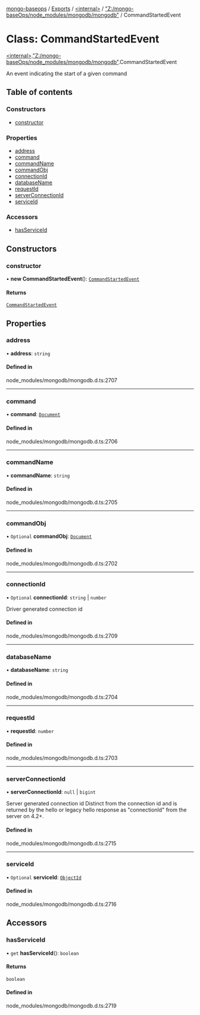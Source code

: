 [mongo-baseops](../README.md) / [Exports](../modules.md) / [\<internal\>](../modules/internal_.md) / ["Z:/mongo-baseOps/node\_modules/mongodb/mongodb"](../modules/internal_._Z__mongo_baseOps_node_modules_mongodb_mongodb_.md) / CommandStartedEvent

# Class: CommandStartedEvent

[\<internal\>](../modules/internal_.md).["Z:/mongo-baseOps/node\_modules/mongodb/mongodb"](../modules/internal_._Z__mongo_baseOps_node_modules_mongodb_mongodb_.md).CommandStartedEvent

An event indicating the start of a given command

## Table of contents

### Constructors

- [constructor](internal_._Z__mongo_baseOps_node_modules_mongodb_mongodb_.CommandStartedEvent.md#constructor)

### Properties

- [address](internal_._Z__mongo_baseOps_node_modules_mongodb_mongodb_.CommandStartedEvent.md#address)
- [command](internal_._Z__mongo_baseOps_node_modules_mongodb_mongodb_.CommandStartedEvent.md#command)
- [commandName](internal_._Z__mongo_baseOps_node_modules_mongodb_mongodb_.CommandStartedEvent.md#commandname)
- [commandObj](internal_._Z__mongo_baseOps_node_modules_mongodb_mongodb_.CommandStartedEvent.md#commandobj)
- [connectionId](internal_._Z__mongo_baseOps_node_modules_mongodb_mongodb_.CommandStartedEvent.md#connectionid)
- [databaseName](internal_._Z__mongo_baseOps_node_modules_mongodb_mongodb_.CommandStartedEvent.md#databasename)
- [requestId](internal_._Z__mongo_baseOps_node_modules_mongodb_mongodb_.CommandStartedEvent.md#requestid)
- [serverConnectionId](internal_._Z__mongo_baseOps_node_modules_mongodb_mongodb_.CommandStartedEvent.md#serverconnectionid)
- [serviceId](internal_._Z__mongo_baseOps_node_modules_mongodb_mongodb_.CommandStartedEvent.md#serviceid)

### Accessors

- [hasServiceId](internal_._Z__mongo_baseOps_node_modules_mongodb_mongodb_.CommandStartedEvent.md#hasserviceid)

## Constructors

### constructor

• **new CommandStartedEvent**(): [`CommandStartedEvent`](internal_._Z__mongo_baseOps_node_modules_mongodb_mongodb_.CommandStartedEvent.md)

#### Returns

[`CommandStartedEvent`](internal_._Z__mongo_baseOps_node_modules_mongodb_mongodb_.CommandStartedEvent.md)

## Properties

### address

• **address**: `string`

#### Defined in

node_modules/mongodb/mongodb.d.ts:2707

___

### command

• **command**: [`Document`](../interfaces/internal_._Z__mongo_baseOps_node_modules_mongodb_mongodb_.BSON.Document.md)

#### Defined in

node_modules/mongodb/mongodb.d.ts:2706

___

### commandName

• **commandName**: `string`

#### Defined in

node_modules/mongodb/mongodb.d.ts:2705

___

### commandObj

• `Optional` **commandObj**: [`Document`](../interfaces/internal_._Z__mongo_baseOps_node_modules_mongodb_mongodb_.BSON.Document.md)

#### Defined in

node_modules/mongodb/mongodb.d.ts:2702

___

### connectionId

• `Optional` **connectionId**: `string` \| `number`

Driver generated connection id

#### Defined in

node_modules/mongodb/mongodb.d.ts:2709

___

### databaseName

• **databaseName**: `string`

#### Defined in

node_modules/mongodb/mongodb.d.ts:2704

___

### requestId

• **requestId**: `number`

#### Defined in

node_modules/mongodb/mongodb.d.ts:2703

___

### serverConnectionId

• **serverConnectionId**: ``null`` \| `bigint`

Server generated connection id
Distinct from the connection id and is returned by the hello or legacy hello response as "connectionId"
from the server on 4.2+.

#### Defined in

node_modules/mongodb/mongodb.d.ts:2715

___

### serviceId

• `Optional` **serviceId**: [`ObjectId`](internal_._Z__mongo_baseOps_node_modules_mongodb_mongodb_.BSON.ObjectId.md)

#### Defined in

node_modules/mongodb/mongodb.d.ts:2716

## Accessors

### hasServiceId

• `get` **hasServiceId**(): `boolean`

#### Returns

`boolean`

#### Defined in

node_modules/mongodb/mongodb.d.ts:2719
